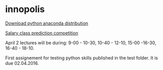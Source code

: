 # innopolis

[Download python anaconda distribution](https://www.continuum.io/downloads)

[Salary class prediction competition](https://inclass.kaggle.com/c/income-level-prediction)

April 2 lectures will be during: 9-00 - 10-30, 10-40 - 12-10, 15-00 -16-30, 16-40 - 18-10.

First assignement for testing python skills published in the test folder. It is due 02.04.2016.
